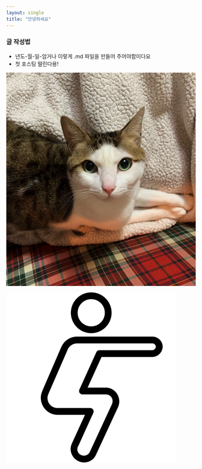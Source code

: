 ```yaml
---
layout: single
title: "안녕하세요"
---
```


### 글 작성법
- 년도-월-일-암거나 이렇게 .md 파일을 만들어 주어야함미다요
- 첫 포스팅 떨린다용!  

![IMG_5018_Edited](..\images\2022-03-16-test\IMG_5018_Edited.jpg)

![squats](..\images\2022-03-16-test\squats.png)

